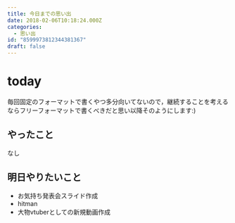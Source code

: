 ```yaml
---
title: 今日までの思い出
date: 2018-02-06T10:18:24.000Z
categories:
  - 思い出
id: "8599973812344381367"
draft: false
---
```

# today
毎回固定のフォーマットで書くやつ多分向いてないので，継続することを考えるならフリーフォーマットで書くべきだと思い以降そのようにします:)
## やったこと
なし
## 明日やりたいこと
- お気持ち発表会スライド作成
- hitman
- 大物vtuberとしての新規動画作成
